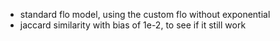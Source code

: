 - standard flo model, using the custom flo without exponential
- jaccard similarity with bias of 1e-2, to see if it still work